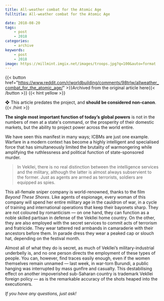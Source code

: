 ```yaml
---
title: All-weather combat for the Atomic Age
fulltitle: All-weather combat for the Atomic Age

date: 2018-08-20
tags:
    - post
    - 2018
categories:
    - archive
keywords:
    - post
    - 2018
image: https://millmint.imgix.net/images/troops.jpg?q=100&auto=format
---
```

{{< button href="https://www.reddit.com/r/worldbuilding/comments/98trlw/allweather_combat_for_the_atomic_age/" >}}Archived from the original article here{{< /button >}}
{{< hint yellow >}}

❖ This article predates the project, and **should be considered non-canon**.
{{< /hint >}}

**The single most important function of today’s global powers** is not in the numbers of men at a state's command, or the prosperity of their domestic markets, but the ability to project power across the world entire.

We have seen this manifest in many ways; ICBMs are just one example. Warfare in a modern context has become a highly intelligent and specialised force that has simultaneously limited the brutality of warmongering while amplifying the ruthlessness and political function of state-sponsored murder.

>In Vekllei, there is no real distinction between the intelligence services and the military, although the latter is almost always subservient to the former. Just as agents are armed as terrorists, soldiers are equipped as spies.

This all-female sniper company is world-renowned, thanks to the film *Beyond These Shores*. Like agents of espionage, every woman of this company will spend her entire military age in the cauldron of war, in a cycle of training and international operations that keep their bayonets sharp. They are not coloured by romanticism — on one hand, they can function as a noble skilled partisan in defense of the Vekllei home country. On the other, they are also employed with the secret services to commit acts of terrorism and fratricide. They wear tattered red armbands in camaraderie with their ancestors before them. In parade dress they wear a peaked cap or slouch hat, depending on the festival month.

Almost all of what they do is secret, as much of Vekllei’s military-industrial underbelly is, and no one person directs the employment of these types of people. You can, however, find traces easily enough, even if the women themselves remain unnamed —  last week, in war-torn Burundi, a public hanging was interrupted by mass gunfire and casualty. This destabilising effect on another impoverished sub-Saharan country is trademark Vekllei foreign policy  —  as is the remarkable accuracy of the shots heaped into the executioners.

*If you have any questions, just ask!*
